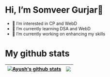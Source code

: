 # Hi, I’m Somveer Gurjar👋 
- 👀 I’m interested in CP and WebD
- 🌱 I’m currently learning DSA and WebD
- 💞️ I’m currently working on enhancing my skills

# My github stats
| <a href="https://github.com/somveer0206/github-readme-stats"><img align="center" src="https://github-readme-stats.vercel.app/api?username=somveer0206&show_icons=true&include_all_commits=true&theme=buefy&hide_border=true" alt="Ayush's github stats" /></a> | <a href="https://github.com/somveer0206/github-readme-stats"><img align="center" src="https://github-readme-stats.vercel.app/api/top-langs/?username=Ayush2966&layout=compact&theme=buefy&hide_border=true" /></a> |
| ------------- | ------------- |

